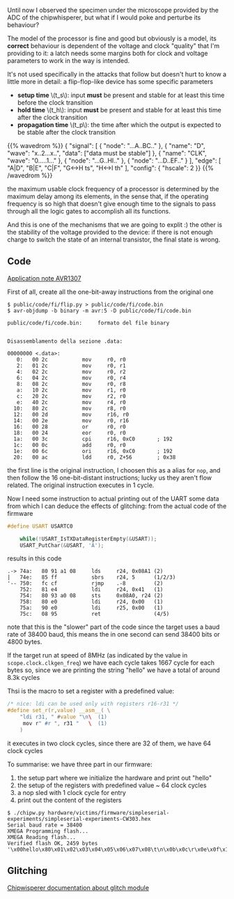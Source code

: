 <!--
.. title: side channels: glitching
.. slug: side-channels-glitching
.. date: 2022-03-02 08:43:26 UTC
.. status: draft
.. tags: 
.. category: 
.. link: 
.. description: 
.. type: text
-->


Until now I observed the specimen under the microscope provided by the ADC of
the chipwhisperer, but what if I would poke and perturbe its behaviour?

The model of the processor is fine and good but obviously is a model, its
**correct** behaviour is dependent of the voltage and clock "quality" that I'm
providing to it: a latch needs some margins both for clock and voltage
parameters to work in the way is intended.

It's not used specifically in the attacks that follow but doesn't hurt to know a
little more in detail: a flip-flop-like device has some specific parameters

 - **setup time** \\(t_s\\): input **must** be present and stable for at least
   this time before the clock transition
 - **hold time** \\(t_h\\): input **must** be present and stable for at least this time
   after the clock transition
 - **propagation time** \\(t_p\\): the time after which the output is expected
   to be stable after the clock transition

{{% wavedrom %}}
{ "signal": [
	{ "node": "...A..BC.." },
	{ "name": "D",   "wave": "x..2...x..", "data": ["data must be stable"] },
	{ "name": "CLK", "wave": "0.....1..." },
	{ "node": "...G..HI.." },
	{ "node": "...D..EF.." }
  ], "edge": [
	"A|D",
	"B|E",
	"C|F",
	"G<->H ts",
	"H<->I th"
], "config": { "hscale": 2 }}
{{% /wavedrom %}}

the maximum usable clock frequency of a processor is determined by the maximum delay among its elements,
in the sense that, if the operating frequency is so high that doesn't give enough time
to the signals to pass through all the logic gates to accomplish all its functions.

And this is one of the mechanisms that we are going to explit :) the other is the stability
of the voltage provided to the device: if there is not enough charge to switch the state of
an internal transistor, the final state is wrong.

## Code

[Application note AVR1307](http://ww1.microchip.com/downloads/en/AppNotes/doc8049.pdf)

First of all, create all the one-bit-away instructions from the original one

```
$ public/code/fi/flip.py > public/code/fi/code.bin
$ avr-objdump -b binary -m avr:5 -D public/code/fi/code.bin

public/code/fi/code.bin:     formato del file binary


Disassemblamento della sezione .data:

00000000 <.data>:
   0:   00 2c           mov     r0, r0
   2:   01 2c           mov     r0, r1
   4:   02 2c           mov     r0, r2
   6:   04 2c           mov     r0, r4
   8:   08 2c           mov     r0, r8
   a:   10 2c           mov     r1, r0
   c:   20 2c           mov     r2, r0
   e:   40 2c           mov     r4, r0
  10:   80 2c           mov     r8, r0
  12:   00 2d           mov     r16, r0
  14:   00 2e           mov     r0, r16
  16:   00 28           or      r0, r0
  18:   00 24           eor     r0, r0
  1a:   00 3c           cpi     r16, 0xC0       ; 192
  1c:   00 0c           add     r0, r0
  1e:   00 6c           ori     r16, 0xC0       ; 192
  20:   00 ac           ldd     r0, Z+56        ; 0x38
```

the first line is the original instruction, I choosen this as a alias
for ``nop``, and then follow the 16 one-bit-distant instructions; lucky
us they aren't flow related. The original instruction executes in 1 cycle.

Now I need some instruction to actual printing out of the UART some data from
which I can deduce the effects of glitching: from the actual code of the
firmware

```c
#define USART USARTC0

	while(!USART_IsTXDataRegisterEmpty(&USART));
	USART_PutChar(&USART, 'A');
```

results in this code

```text
.-> 74a:   80 91 a1 08     lds     r24, 0x08A1 (2)
|   74e:   85 ff           sbrs    r24, 5      (1/2/3)
'-- 750:   fc cf           rjmp    .-8         (2)
    752:   81 e4           ldi     r24, 0x41   (1)
    754:   80 93 a0 08     sts     0x08A0, r24 (2)
    758:   80 e0           ldi     r24, 0x00   (1)
    75a:   90 e0           ldi     r25, 0x00   (1)
    75c:   08 95           ret                 (4/5)
```

note that this is the "slower" part of the code since the target uses a baud
rate of 38400 baud, this means the in one second can send 38400 bits or 4800
bytes.

If the target run at speed of 8MHz (as indicated by the value in
``scope.clock.clkgen_freq``) we have each cycle takes 1667 cycle for each bytes
so, since we are printing the string "hello" we have a total of around 8.3k cycles

Thsi is the macro to set a register with a predefined value:

```c
/* nice: ldi can be used only with registers r16-r31 */
#define set_r(r,value) __asm__( \
    "ldi r31, " #value "\n\  (1)
     mov r" #r ", r31 "   \  (1)
    )
```

it executes in two clock cycles, since there are 32 of them, we have 64 clock
cycles

To summarise: we have three part in our firmware:

 1. the setup part where we initialize the hardware and print out "hello"
 2. the setup of the registers with predefined value ~ 64 clock cycles
 3. a nop sled with 1 clock cycle for entry
 4. print out the content of the registers

```
$ ./chipw.py hardware/victims/firmware/simpleserial-experiments/simpleserial-experiments-CW303.hex 
Serial baud rate = 38400
XMEGA Programming flash...
XMEGA Reading flash...
Verified flash OK, 2459 bytes
'\x00hello\x80\x01\x02\x03\x04\x05\x06\x07\x08\t\n\x0b\x0c\r\x0e\x0f\x10\x11\x12\x13\x14\x15\x16\x17\x18\x19\x1a\x1b\x1c\x1d\x1e\x1f'
```

## Glitching

[Chipwisperer documentation about glitch module](https://chipwhisperer.readthedocs.io/en/latest/api.html#chipwhisperer.scopes.OpenADC.glitch)



